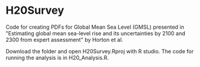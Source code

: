 # H20Survey

Code for creating PDFs for Global Mean Sea Level (GMSL) presented in "Estimating global mean sea-level rise and its uncertainties by 2100 and 2300 from expert assessment" by Horton et al. 

Download the folder and open H20Survey.Rproj with R studio. The code for running the analysis is in H20_Analysis.R.
